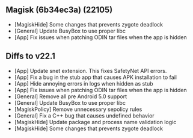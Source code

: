## Magisk (6b34ec3a) (22105)

- [MagiskHide] Some changes that prevents zygote deadlock
- [General] Update BusyBox to use proper libc
- [App] Fix issues when patching ODIN tar files when the app is hidden

## Diffs to v22.1

- [App] Update snet extension. This fixes SafetyNet API errors.
- [App] Fix a bug in the stub app that causes APK installation to fail
- [App] Hide annoying errors in logs when hidden as stub
- [App] Fix issues when patching ODIN tar files when the app is hidden
- [General] Remove all pre Android 5.0 support
- [General] Update BusyBox to use proper libc
- [MagiskPolicy] Remove unnecessary sepolicy rules
- [General] Fix a C++ bug that causes undefined behavior
- [MagiskHide] Update package and process name validation logic
- [MagiskHide] Some changes that prevents zygote deadlock
